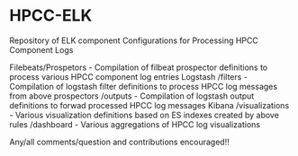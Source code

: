 # HPCC-ELK
Repository of ELK component Configurations for Processing HPCC Component Logs

Filebeats/Prospetors  - Compilation of filbeat prospector definitions to process various HPCC component log entries
Logstash
        /filters      - Compilation of logstash filter definitions to process HPCC log messages from above prospectors
        /outputs      - Compilation of logstash output definitions to forwad processed HPCC log messages
Kibana
        /visualizations - Various visualization definitions based on ES indexes created by above rules
        /dashboard      - Various aggregations of HPCC log visualizations

Any/all comments/question and contributions encouraged!!

